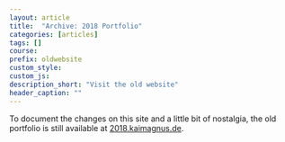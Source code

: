 ```yaml
---
layout: article
title:  "Archive: 2018 Portfolio"
categories: [articles]
tags: []
course:
prefix: oldwebsite
custom_style:
custom_js:
description_short: "Visit the old website"
header_caption: ""
---
```


To document the changes on this site and a little bit of nostalgia, the old portfolio is still available at [2018.kaimagnus.de](http://www.2018.kaimagnus.de). 